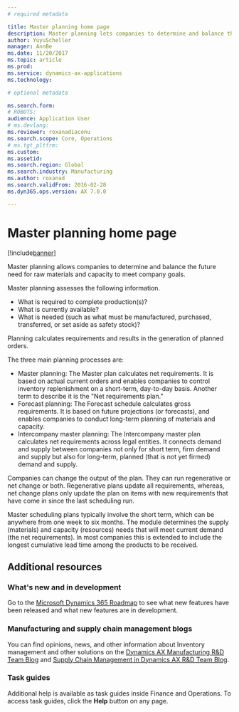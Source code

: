 ```yaml
---
# required metadata

title: Master planning home page
description: Master planning lets companies to determine and balance the future need for raw materials and capacity to meet company goals. 
author: YuyuScheller
manager: AnnBe
ms.date: 11/20/2017
ms.topic: article
ms.prod: 
ms.service: dynamics-ax-applications
ms.technology: 

# optional metadata

ms.search.form: 
# ROBOTS: 
audience: Application User
# ms.devlang: 
ms.reviewer: roxanadiaconu
ms.search.scope: Core, Operations
# ms.tgt_pltfrm: 
ms.custom: 
ms.assetid: 
ms.search.region: Global
ms.search.industry: Manufacturing
ms.author: roxanad
ms.search.validFrom: 2016-02-28
ms.dyn365.ops.version: AX 7.0.0

---
```


# Master planning home page

[!include[banner](../includes/banner.md)]



Master planning allows companies to determine and balance the future need for raw materials and capacity to meet company goals. 

Master planning assesses the following information.

-  What is required to complete production(s)?
-  What is currently available?
-  What is needed (such as what must be manufactured, purchased, transferred, or set aside as safety stock)?

Planning calculates requirements and results in the generation of planned orders. 

The three main planning processes are:
-  Master planning: The Master plan calculates net requirements. It is based on actual current orders and enables companies to control inventory replenishment on a short-term, day-to-day basis. Another term to describe it is the "Net requirements plan."
-  Forecast planning: The Forecast schedule calculates gross requirements. It is based on future projections (or forecasts), and enables companies to conduct long-term planning of materials and capacity.
-  Intercompany master planning: The Intercompany master plan calculates net requirements across legal entities. It connects demand and supply between companies not only for short term, firm demand and supply but also for long-term, planned (that is not yet firmed) demand and supply.

Companies can change the output of the plan. They can run regenerative or net change or both. Regenerative plans update all requirements, whereas, net change plans only update the plan on items with new requirements that have come in since the last scheduling run.

Master scheduling plans typically involve the short term, which can be anywhere from one week to six months. The module determines the supply (materials) and capacity (resources) needs that will meet current demand (the net requirements). In most companies this is extended to include the longest cumulative lead time among the products to be received.





## Additional resources

### What's new and in development
Go to the [Microsoft Dynamics 365 Roadmap](https://roadmap.dynamics.com/) to see what new features have been released and what new features are in development.

### Manufacturing and supply chain management blogs
You can find opinions, news, and other information about Inventory management and other solutions on the
[Dynamics AX Manufacturing R&D Team Blog](https://blogs.msdn.microsoft.com/axmfg) and [Supply Chain Management in Dynamics AX R&D Team Blog](https://blogs.msdn.microsoft.com/dynamicsaxscm).

### Task guides
Additional help is available as task guides inside Finance and Operations. To access task guides, click the **Help** button on any page.




